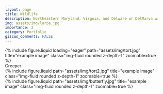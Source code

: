 ```yaml
---
layout: page
title: Wildlife
description: Northeastern Maryland, Virgnia, and Delware or DelMarva wildlife
img: assets/img/larpa.jpg 
importance: 2
category: Portfolio
giscus_comments: FALSE
---
```


<div class="row">
    <div class="col-sm mt-3 mt-md-0">
        {% include figure.liquid loading="eager" path="assets/img/tort.jpg" title="example image" class="img-fluid rounded z-depth-1" zoomable=true %}
    </div>
</div>
<div class="caption">
    Creeper
</div>
<div class="row justify-content-sm-center">
    <div class="col-sm-8 mt-3 mt-md-0">
        {% include figure.liquid path="assets/img/tort2.jpg" title="example image" class="img-fluid rounded z-depth-1" zoomable=true %}
    </div>
    <div class="col-sm-4 mt-3 mt-md-0">
        {% include figure.liquid path="assets/img/butterfly.jpg" title="example image" class="img-fluid rounded z-depth-1" zoomable=true %}
    </div>
</div>
